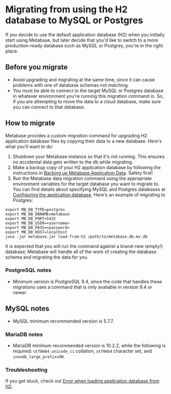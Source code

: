 # Migrating from using the H2 database to MySQL or Postgres

If you decide to use the default application database (H2) when you initially start using Metabase, but later decide that you'd like to switch to a more production-ready database such as MySQL or Postgres, you're in the right place.

## Before you migrate

- Avoid upgrading and migrating at the same time, since it can cause problems with one of database schemas not matching.
- You must be able to connect to the target MySQL or Postgres database in whatever environment you're running this migration command in. So, if you are attempting to move the data to a cloud database, make sure you can connect to that database.

## How to migrate 

Metabase provides a custom migration command for upgrading H2 application database files by copying their data to a new database. Here's what you'll want to do:

1. Shutdown your Metabase instance so that it's not running. This ensures no accidental data gets written to the db while migrating.
2. Make a backup copy of your H2 application database by following the instructions in [Backing up Metabase Application Data](backing-up-metabase-application-data.md). Safety first!
3. Run the Metabase data migration command using the appropriate environment variables for the target database you want to migrate to. You can find details about specifying MySQL and Postgres databases at [Configuring the application database](configuring-application-database.md). Here's an example of migrating to Postgres:

```
export MB_DB_TYPE=postgres
export MB_DB_DBNAME=metabase
export MB_DB_PORT=5432
export MB_DB_USER=<username>
export MB_DB_PASS=<password>
export MB_DB_HOST=localhost
java -jar metabase.jar load-from-h2 /path/to/metabase.db.mv.db 
```

It is expected that you will run the command against a brand-new (empty!) database; Metabase will handle all of the work of creating the database schema and migrating the data for you.


### PostgreSQL notes

-  Minimum version is PostgreSQL 9.4, since the code that handles these migrations uses a command that is only available in version 9.4 or newer.

## MySQL notes

- MySQL minimum recommended version is 5.7.7.

### MariaDB notes

- MariaDB minimum recommended version is 10.2.2, while the following is required: `utf8mb4_unicode_ci` collation, `utf8mb4` character set, and `innodb_large_prefix=ON`.

### Troubleshooting

If you get stuck, check out [Error when loading application database from H2](../troubleshooting-guides/loading-from-h2.md).
